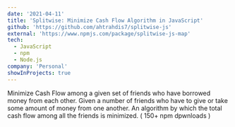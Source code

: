 ```yaml
---
date: '2021-04-11'
title: 'Splitwise: Minimize Cash Flow Algorithm in JavaScript'
github: 'https://github.com/ahtrahdis7/splitwise-js'
external: 'https://www.npmjs.com/package/splitwise-js-map'
tech:
  - JavaScript
  - npm
  - Node.js
company: 'Personal'
showInProjects: true
---
```


Minimize Cash Flow among a given set of friends who have borrowed money from each other.
Given a number of friends who have to give or take some amount of money from one another. An algorithm by which the total cash flow among all the friends is minimized. ( 150+ npm dpwnloads )
